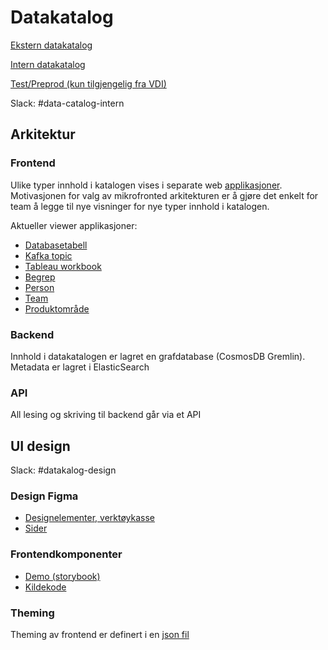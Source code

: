 # Datakatalog 

[Ekstern datakatalog](https://data.nav.no)

[Intern datakatalog](https://data.adeo.no)

[Test/Preprod (kun tilgjengelig fra VDI) ](https://data.nais.preprod.local)

Slack: #data-catalog-intern

## Arkitektur

### Frontend
Ulike typer innhold i katalogen vises i separate web [applikasjoner](https://github.com/navikt/dakan/tree/master/packages/viewers). Motivasjonen for valg av mikrofronted arkitekturen er å gjøre det enkelt for team å legge til nye visninger for nye typer innhold i katalogen. 

Aktueller viewer applikasjoner:

* [Databasetabell](https://github.com/navikt/dakan/tree/master/packages/viewers/table)
* [Kafka topic](https://github.com/navikt/dakan/tree/master/packages/viewers/kafka)
* [Tableau workbook](https://github.com/navikt/dakan/tree/master/packages/viewers/tableau)
* [Begrep](https://github.com/navikt/dakan/tree/master/packages/viewers/term)
* [Person](https://github.com/navikt/dakan/tree/master/packages/viewers/person)
* [Team](https://github.com/navikt/dakan/tree/master/packages/viewers/team)
* [Produktområde](https://github.com/navikt/dakan/tree/master/packages/viewers/productarea)

### Backend 
Innhold i datakatalogen er lagret en grafdatabase (CosmosDB Gremlin). Metadata er lagret i ElasticSearch 

### API
All lesing og skriving til backend går via et API

## UI design

Slack: #datakalog-design

### Design Figma

* [Designelementer, verktøykasse](https://www.figma.com/proto/NPmUvNUbKhBJ2bKH88Tp1F/Datakatalogen)
* [Sider](https://www.figma.com/file/NPmUvNUbKhBJ2bKH88Tp1F/Datakatalogen?node-id=109%3A0)

### Frontendkomponenter

* [Demo (storybook)](https://navikt.github.io/dakan/story/themes-nav--samples)
* [Kildekode](https://github.com/navikt/dakan/tree/master/packages/shared/ui)


### Theming
Theming av frontend er definert i en [json fil](https://navikt.github.io/dakan/story/themes-nav--theme)  

